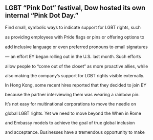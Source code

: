## LGBT “Pink Dot” festival, Dow hosted its own internal “Pink Dot Day.”

Find small, symbolic ways to indicate support for LGBT rights, such

as providing employees with Pride ﬂags or pins or oﬀering options to

add inclusive language or even preferred pronouns to email signatures

— an eﬀort EY began rolling out in the U.S. last month. Such eﬀorts

allow people to “come out of the closet” as more proactive allies, while

also making the company’s support for LGBT rights visible externally.

In Hong Kong, some recent hires reported that they decided to join EY

because the partner interviewing them was wearing a rainbow pin.

It’s not easy for multinational corporations to move the needle on

global LGBT rights. Yet we need to move beyond the When in Rome

and Embassy models to achieve the goal of true global inclusion

and acceptance. Businesses have a tremendous opportunity to make